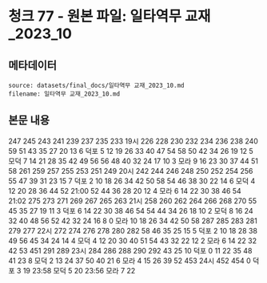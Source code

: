 # 청크 77 - 원본 파일: 일타역무 교재_2023_10

## 메타데이터

```
source: datasets/final_docs/일타역무 교재_2023_10.md
filename: 일타역무 교재_2023_10.md
```

## 본문 내용

247 245 243 241 239 237 235 233 19시 226 228 230 232 234 236 238 240 59 51 43 35 27 20 13 6 덕포 5 12 19 26 33 40 47 54 58 50 42 34 26 19 12 5 모덕 7 14 21 28 35 42 49 56 56 48 40 32 24 17 10 3 모라 9 16 23 30 37 44 51 58 261 259 257 255 253 251 249 20시 242 244 246 248 250 252 254 256 55 47 39 31 23 15 7 덕포 2 10 18 26 34 42 50 58 54 46 38 30 22 14 6 모덕 4 12 20 28 36 44 52 21:00 52 44 36 28 20 12 4 모라 6 14 22 30 38 46 54 21:02 275 273 271 269 267 265 263 21시 258 260 262 264 266 268 270 55 45 35 27 19 11 3 덕포 6 14 22 30 38 46 54 54 44 34 26 18 10 2 모덕 8 16 24 32 40 48 56 52 42 32 24 16 8 0 모라 10 18 26 34 42 50 58 287 285 283 281 279 277 22시 272 274 276 278 280 282 58 46 35 25 15 5 덕포 2 10 18 28 38 49 56 45 34 24 14 4 모덕 4 12 20 30 40 51 54 43 32 22 12 2 모라 6 14 22 32 42 53 451 291 289 23시 284 286 288 290 292 43 25 10 덕포 0 11 22 35 48 41 23 8 모덕 2 13 24 37 50 40 21 6 모라 4 15 26 39 52 453 24시 452 454 0 덕포 3 19 23:58 모덕 5 20 23:56 모라 7 22